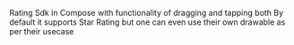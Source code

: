 Rating Sdk in Compose with functionality of dragging and tapping both
By default it supports Star Rating but one can even use their own drawable as per their usecase
